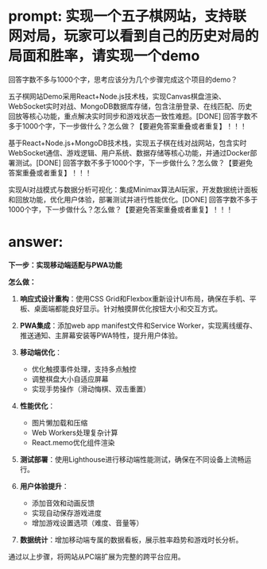 # prompt: 实现一个五子棋网站，支持联网对局，玩家可以看到自己的历史对局的局面和胜率，请实现一个demo
回答字数不多与1000个字，思考应该分为几个步骤完成这个项目的demo？

五子棋网站Demo采用React+Node.js技术栈，实现Canvas棋盘渲染、WebSocket实时对战、MongoDB数据库存储，包含注册登录、在线匹配、历史回放等核心功能，重点解决实时同步和游戏状态一致性难题。[DONE]
回答字数不多于1000个字，下一步做什么？怎么做？【要避免答案重叠或者重复】！！！

基于React+Node.js+MongoDB技术栈，实现五子棋在线对战网站，包含实时WebSocket通信、游戏逻辑、用户系统、数据存储等核心功能，并通过Docker部署测试。[DONE]
回答字数不多于1000个字，下一步做什么？怎么做？【要避免答案重叠或者重复】！！！

实现AI对战模式与数据分析可视化：集成Minimax算法AI玩家，开发数据统计面板和回放功能，优化用户体验，部署测试并进行性能优化。[DONE]
回答字数不多于1000个字，下一步做什么？怎么做？【要避免答案重叠或者重复】！！！

# answer: 
 **下一步：实现移动端适配与PWA功能**

**怎么做：**

1. **响应式设计重构**：使用CSS Grid和Flexbox重新设计UI布局，确保在手机、平板、桌面端都能良好显示。针对触摸屏优化按钮大小和交互方式。

2. **PWA集成**：添加web app manifest文件和Service Worker，实现离线缓存、推送通知、主屏幕安装等PWA特性，提升用户体验。

3. **移动端优化**：
   - 优化触摸事件处理，支持多点触控
   - 调整棋盘大小自适应屏幕
   - 实现手势操作（滑动悔棋、双击重置）

4. **性能优化**：
   - 图片懒加载和压缩
   - Web Workers处理复杂计算
   - React.memo优化组件渲染

5. **测试部署**：使用Lighthouse进行移动端性能测试，确保在不同设备上流畅运行。

6. **用户体验提升**：
   - 添加音效和动画反馈
   - 实现自动保存游戏进度
   - 增加游戏设置选项（难度、音量等）

7. **数据统计**：增加移动端专属的数据看板，展示胜率趋势和游戏时长分析。

通过以上步骤，将网站从PC端扩展为完整的跨平台应用。
